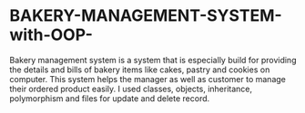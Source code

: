 # BAKERY-MANAGEMENT-SYSTEM-with-OOP-
Bakery management system is a system that is especially build for providing the details and bills of bakery items like cakes, pastry and cookies on computer. This system helps the manager as well as customer to manage their ordered product easily. I used classes, objects, inheritance, polymorphism and files for update and delete record.
